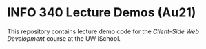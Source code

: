 # INFO 340 Lecture Demos (Au21)

This repository contains lecture demo code for the _Client-Side Web Development_ course at the UW iSchool.
